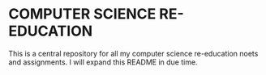 # COMPUTER SCIENCE RE-EDUCATION 

This is a central repository for all my computer science re-education noets and assignments. I will expand this README in due time. 
